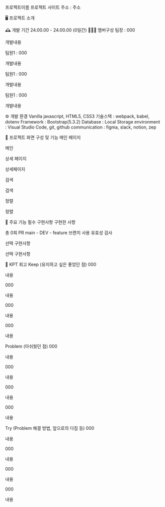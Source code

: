 프로젝트이름
프로젝트 사이트
주소 : 주소

🖥️ 프로젝트 소개

🕰️ 개발 기간
24.00.00 - 24.00.00 (0일간)
🧑‍🤝‍🧑 맴버구성
팀장 : 000

개발내용

팀원1 : 000

개발내용

팀원1 : 000

개발내용

팀원1 : 000

개발내용

⚙️ 개발 환경
Vanilla javascript, HTML5, CSS3
기술스택 : webpack, babel, dotenv
Framework : Bootstrap(5.3.2)
Database : Local Storage
environment : Visual Studio Code, git, github
communication : figma, slack, notion, zep

🍿 프로젝트 화면 구성 및 기능
메인 페이지

메인

상세 페이지

상세페이지

검색

검색

정렬

정렬

📌 주요 기능
필수 구현사항
구현한 사항

총 0회 PR
main - DEV - feature 브랜치 사용
유효성 검사

선택 구현사항

선택 구현사항

📝 KPT 회고
Keep (유지하고 싶은 좋았던 점)
000

내용

000

내용

000

내용

000

내용

Problem (아쉬웠던 점)
000

내용

000

내용

000

내용

000

내용

Try (Problem 해결 방법, 앞으로의 다짐 등)
000

내용

000

내용

000

내용

000

내용
